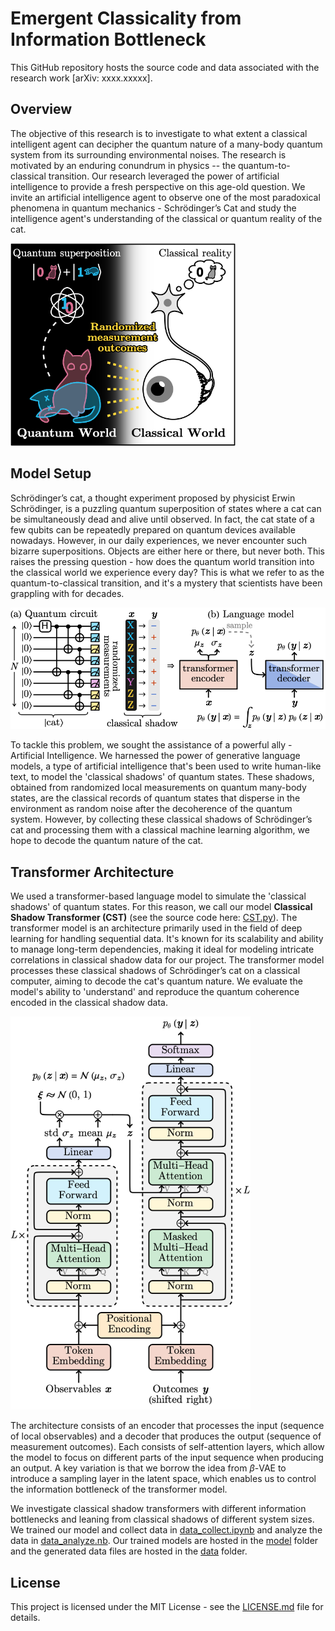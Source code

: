 # Emergent Classicality from Information Bottleneck

This GitHub repository hosts the source code and data associated with the research work [arXiv: xxxx.xxxxx].

## Overview

The objective of this research is to investigate to what extent a classical intelligent agent can decipher the quantum nature of a many-body quantum system from its surrounding environmental noises. The research is motivated by an enduring conundrum in physics -- the quantum-to-classical transition. Our research leveraged the power of artificial intelligence to provide a fresh perspective on this age-old question. We invite an artificial intelligence agent to observe one of the most paradoxical phenomena in quantum mechanics - Schrödinger’s Cat and study the intelligence agent's understanding of the classical or quantum reality of the cat.

<img src="img/cover.png" alt="img/cover.png" width="360"/>

## Model Setup

Schrödinger’s cat, a thought experiment proposed by physicist Erwin Schrödinger, is a puzzling quantum superposition of states where a cat can be simultaneously dead and alive until observed. In fact, the cat state of a few qubits can be repeatedly prepared on quantum devices available nowadays. However, in our daily experiences, we never encounter such bizarre superpositions. Objects are either here or there, but never both. This raises the pressing question - how does the quantum world transition into the classical world we experience every day? This is what we refer to as the quantum-to-classical transition, and it's a mystery that scientists have been grappling with for decades.

<img src="img/setup.png" alt="img/setup.png" width="528"/>

To tackle this problem, we sought the assistance of a powerful ally - Artificial Intelligence. We harnessed the power of generative language models, a type of artificial intelligence that's been used to write human-like text, to model the 'classical shadows' of quantum states. These shadows, obtained from randomized local measurements on quantum many-body states, are the classical records of quantum states that disperse in the environment as random noise after the decoherence of the quantum system. However, by collecting these classical shadows of Schrödinger’s cat and processing them with a classical machine learning algorithm, we hope to decode the quantum nature of the cat.

## Transformer Architecture

We used a transformer-based language model to simulate the 'classical shadows' of quantum states. For this reason, we call our model **Classical Shadow Transformer (CST)** (see the source code here: [CST.py](CST.py)). The transformer model is an architecture primarily used in the field of deep learning for handling sequential data. It's known for its scalability and ability to manage long-term dependencies, making it ideal for modeling intricate correlations in classical shadow data for our project. The transformer model processes these classical shadows of Schrödinger’s cat on a classical computer, aiming to decode the cat's quantum nature. We evaluate the model's ability to 'understand' and reproduce the quantum coherence encoded in the classical shadow data.

<img src="img/CST.png" alt="img/CST.png" width="384"/>

The architecture consists of an encoder that processes the input (sequence of local observables) and a decoder that produces the output (sequence of measurement outcomes). Each consists of self-attention layers, which allow the model to focus on different parts of the input sequence when producing an output. A key variation is that we borrow the idea from $\beta$-VAE to introduce a sampling layer in the latent space, which enables us to control the information bottleneck of the transformer model.

We investigate classical shadow transformers with different information bottlenecks and leaning from classical shadows of different system sizes. We trained our model and collect data in [data_collect.ipynb](data_collect.ipynb) and analyze the data in [data_analyze.nb](data_analyze.nb). Our trained models are hosted in the [model](model) folder and the generated data files are hosted in the [data](data) folder.

## License

This project is licensed under the MIT License - see the [LICENSE.md](LICENSE.md) file for details.
